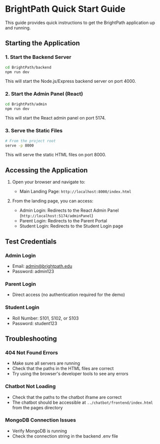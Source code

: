 # BrightPath Quick Start Guide

This guide provides quick instructions to get the BrightPath application up and running.

## Starting the Application

### 1. Start the Backend Server

```bash
cd BrightPath/backend
npm run dev
```

This will start the Node.js/Express backend server on port 4000.

### 2. Start the Admin Panel (React)

```bash
cd BrightPath/admin
npm run dev
```

This will start the React admin panel on port 5174.

### 3. Serve the Static Files

```bash
# From the project root
serve -p 8000
```

This will serve the static HTML files on port 8000.

## Accessing the Application

1. Open your browser and navigate to:
   - Main Landing Page: `http://localhost:8000/index.html`

2. From the landing page, you can access:
   - Admin Login: Redirects to the React Admin Panel (`http://localhost:5174/adminPanel`)
   - Parent Login: Redirects to the Parent Portal
   - Student Login: Redirects to the Student Login page

## Test Credentials

### Admin Login
- Email: admin@brightpath.edu
- Password: admin123

### Parent Login
- Direct access (no authentication required for the demo)

### Student Login
- Roll Number: S101, S102, or S103
- Password: student123

## Troubleshooting

### 404 Not Found Errors
- Make sure all servers are running
- Check that the paths in the HTML files are correct
- Try using the browser's developer tools to see any errors

### Chatbot Not Loading
- Check that the paths to the chatbot iframe are correct
- The chatbot should be accessible at `../chatbot/frontend/index.html` from the pages directory

### MongoDB Connection Issues
- Verify MongoDB is running
- Check the connection string in the backend .env file
